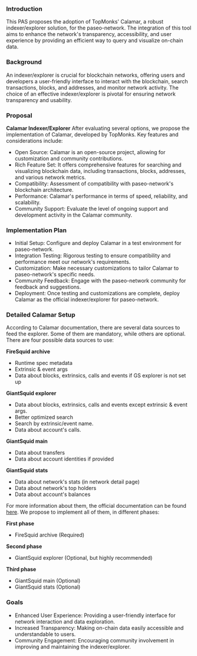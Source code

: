 ### Introduction
This PAS proposes the adoption of TopMonks' Calamar, a robust indexer/explorer solution, for the paseo-network. The integration of this tool aims to enhance the network's transparency, accessibility, and user experience by providing an efficient way to query and visualize on-chain data.

### Background
An indexer/explorer is crucial for blockchain networks, offering users and developers a user-friendly interface to interact with the blockchain, search transactions, blocks, and addresses, and monitor network activity. The choice of an effective indexer/explorer is pivotal for ensuring network transparency and usability.

### Proposal
**Calamar Indexer/Explorer**
After evaluating several options, we propose the implementation of Calamar, developed by TopMonks. Key features and considerations include:


- Open Source: Calamar is an open-source project, allowing for customization and community contributions.
- Rich Feature Set: It offers comprehensive features for searching and visualizing blockchain data, including transactions, blocks, addresses, and various network metrics.
- Compatibility: Assessment of compatibility with paseo-network's blockchain architecture.
- Performance: Calamar's performance in terms of speed, reliability, and scalability.
- Community Support: Evaluate the level of ongoing support and development activity in the Calamar community.

### Implementation Plan
- Initial Setup: Configure and deploy Calamar in a test environment for paseo-network.
- Integration Testing: Rigorous testing to ensure compatibility and performance meet our network's requirements.
- Customization: Make necessary customizations to tailor Calamar to paseo-network's specific needs.
- Community Feedback: Engage with the paseo-network community for feedback and suggestions.
- Deployment: Once testing and customizations are complete, deploy Calamar as the official indexer/explorer for paseo-network.

### Detailed Calamar Setup
According to Calamar documentation, there are several data sources to feed the explorer. Some of them are mandatory, while others are optional. There are four possible data sources to use:

**FireSquid archive**
- Runtime spec metadata
- Extrinsic & event args
- Data about blocks, extrinsics, calls and events if GS explorer is not set up

**GiantSquid explorer**
- Data about blocks, extrinsics, calls and events except extrinsic & event args.
- Better optimized search
- Search by extrinsic/event name.
- Data about account's calls.

**GiantSquid main**
- Data about transfers
- Data about account identities if provided

**GiantSquid stats**
- Data about network's stats (in network detail page)
- Data about network's top holders
- Data about account's balances


For more information about them, the official documentation can be found [here](https://github.com/topmonks/calamar/wiki/Data-sources). We propose to implement all of them, in different phases:

**First phase**
- FireSquid archive (Required)

**Second phase**
- GiantSquid explorer (Optional, but highly recommended)


**Third phase**
- GiantSquid main (Optional)
- GiantSquid stats (Optional)

### Goals

- Enhanced User Experience: Providing a user-friendly interface for network interaction and data exploration.
- Increased Transparency: Making on-chain data easily accessible and understandable to users.
- Community Engagement: Encouraging community involvement in improving and maintaining the indexer/explorer.
